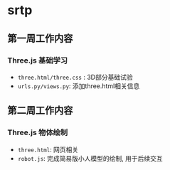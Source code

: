# srtp
## 第一周工作内容
### Three.js 基础学习
* `three.html/three.css` : 3D部分基础试验
* `urls.py/views.py`: 添加three.html相关信息
## 第二周工作内容
### Three.js 物体绘制
* `three.html`: 网页相关
* `robot.js`: 完成简易版小人模型的绘制, 用于后续交互
